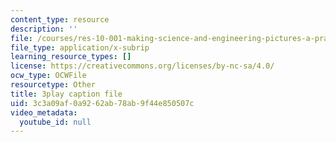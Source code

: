 ```yaml
---
content_type: resource
description: ''
file: /courses/res-10-001-making-science-and-engineering-pictures-a-practical-guide-to-presenting-your-work-spring-2016/3c3a09af0a9262ab78ab9f44e850507c_IuCpd9kyeSM.srt
file_type: application/x-subrip
learning_resource_types: []
license: https://creativecommons.org/licenses/by-nc-sa/4.0/
ocw_type: OCWFile
resourcetype: Other
title: 3play caption file
uid: 3c3a09af-0a92-62ab-78ab-9f44e850507c
video_metadata:
  youtube_id: null
---
```

